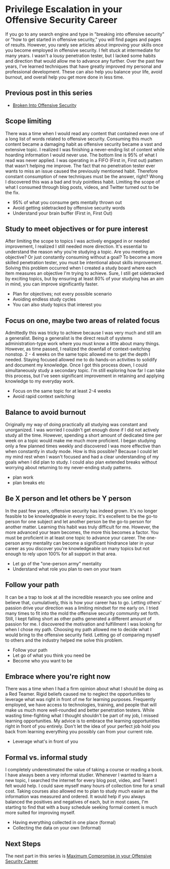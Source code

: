 # Privilege Escalation in your Offensive Security Career

If you go to any search engine and type in "breaking into offensive security" or "how to get started in offensive security," you will find pages and pages of results. However, you rarely see articles about improving your skills once you become employed in offensive security. I felt stuck at intermediate for many years. I wasn't a lousy penetration tester, but I lacked some habits and direction that would allow me to advance any further. Over the past few years, I've learned techniques that have greatly improved my personal and professional development. These can also help you balance your life, avoid burnout, and overall help you get more done in less time.

## Previous post in this series
* [Broken Into Offensive Security](https://github.com/sneakerhax/Posts/blob/main/posts/Broken_into_Offensive_Security.md)

## Scope limiting

There was a time when I would read any content that contained even one of a long list of words related to offensive security. Consuming this much content became a damaging habit as offensive security became a vast and extensive topic. I realized I was finishing a never-ending list of content while hoarding information I would never use. The bottom line is 95% of what I read was never applied. I was operating in a FIFO (First in, First out) pattern that wasn't helping me improve. The fact that no penetration tester ever wants to miss an issue caused the previously mentioned habit. Therefore constant consumption of new techniques must be the answer, right? Wrong I discovered this was a bad and truly pointless habit. Limiting the scope of what I consumed through blog posts, videos, and Twitter turned out to be the fix.

* 95% of what you consume gets mentally thrown out
* Avoid getting sidetracked by offensive security words
* Understand your brain buffer (First in, First Out)

## Study to meet objectives or for pure interest

After limiting the scope to topics I was actively engaged in or needed improvement, I realized I still needed more direction. It's essential to understand the reason why you're studying a topic. Are you meeting an objective? Or just constantly consuming without a goal? To become a more skilled penetration tester, you must be intentional about skills improvement. Solving this problem occurred when I created a study board where each item measures an objective I'm trying to achieve. Sure, I still get sidetracked by exciting topics, but by ensuring at least 80% of your studying has an aim in mind, you can improve significantly faster.

* Plan for objectives; not every possible scenario
* Avoiding endless study cycles
* You can also study topics that interest you

## Focus on one, maybe two areas of related focus

Admittedly this was tricky to achieve because I was very much and still am a generalist. Being a generalist is the direct result of systems administration-type work where you must know a little about many things. However, as time passed, I realized the downfall of context-switching nonstop. 2 - 4 weeks on the same topic allowed me to get the depth I needed. Staying focused allowed me to do hands-on activities to solidify and document my knowledge. Once I got this process down, I could simultaneously study a secondary topic. I'm still exploring how far I can take this process, but I've seen significant improvement in retaining and applying knowledge to my everyday work.

* Focus on the same topic for at least 2-4 weeks
* Avoid rapid context switching

## Balance to avoid burnout

Originally my way of doing practically all studying was constant and unorganized. I was worried I couldn't get enough done if I did not actively study all the time. However, spending a short amount of dedicated time per week on a topic would make me much more proficient. I began studying only a few planned times weekly and discovered I was more effective than when constantly in study mode. How is this possible? Because I could let my mind rest when I wasn't focused and had a clear understanding of my goals when I did plan to study. I could also plan extended breaks without worrying about returning to my never-ending study patterns.

* plan work
* plan breaks etc

## Be X person and let others be Y person

In the past few years, offensive security has indeed grown. It's no longer feasible to be knowledgeable in every topic. It's excellent to be the go-to person for one subject and let another person be the go-to person for another matter. Learning this habit was truly difficult for me. However, the more advanced your team becomes, the more this becomes a factor. You must be proficient in at least one topic to advance your career. The one-person army mentality can become a significant hindrance later in your career as you discover you're knowledgeable on many topics but not enough to rely upon 100% for all support in that area.

* Let go of the "one-person army" mentality
* Understand what role you plan to own on your team

## Follow your path

It can be a trap to look at all the incredible research you see online and believe that, cumulatively, this is how your career has to go. Letting others' passion drive your direction was a limiting mindset for me early on. I tried many times to fit into the mold the offensive security community set forth. Still, I kept falling short as other paths generated a different amount of passion for me. I discovered the motivation and fulfillment I was looking for when I chose my path. Choosing my path allowed me to decide what I would bring to the offensive security field. Letting go of comparing myself to others and the industry helped me solve this problem.

* Follow your path
* Let go of what you think you need be
* Become who you want to be

## Embrace where you're right now

There was a time when I had a firm opinion about what I should be doing as a Red Teamer. Rigid beliefs caused me to neglect the opportunities to leverage what was right in front of me for learning purposes. Frequently employed, we have access to technologies, training, and people that will make us much more well-rounded and better penetration testers. While wasting time-fighting what I thought shouldn't be part of my job, I missed learning opportunities. My advice is to embrace the learning opportunities right in front of you entirely. Don't let the idea of your perfect job hold you back from learning everything you possibly can from your current role.

* Leverage what's in front of you

## Formal vs. informal study

I completely underestimated the value of taking a course or reading a book. I have always been a very informal studier. Whenever I wanted to learn a new topic, I searched the internet for every blog post, video, and Tweet I felt would help. I could save myself many hours of collection time for a small cost. Taking courses also allowed me to plan to study much easier as the information was measured and ordered. It would help if you always balanced the positives and negatives of each, but in most cases, I'm starting to find that with a busy schedule seeking formal content is much more suited for improving myself.

* Having everything collected in one place (formal)
* Collecting the data on your own (Informal)

## Next Steps
The next part in this series is [Maximum Compromise in your Offensive Security Career](https://github.com/sneakerhax/Posts/blob/main/posts/Maximum_Compromise_in_your_offensive_security_career.md)
